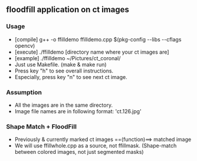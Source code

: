 ## floodfill application on ct images
### Usage
 - [compile] g++ -o ffilldemo ffilldemo.cpp $(pkg-config --libs --cflags opencv)
 - [execute] ./ffilldemo [directory name where your ct images are]
 - [example] ./ffilldemo ~/Pictures/ct_coronal/
 - Just use Makefile. (make & make run)
 - Press key "h" to see overall instructions.
 - Especially, press key "n" to see next ct image.

### Assumption
 - All the images are in the same directory.
 - Image file names are in following format: 'ct.126.jpg'

### Shape Match + FloodFill
 - Previously & currently marked ct images ==(function)==> matched image
 - We will use ffillwhole.cpp as a source, not ffillmask. (Shape-match between colored images, not just segmented masks)
 

